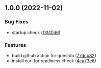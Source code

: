 ## 1.0.0 (2022-11-02)


### Bug Fixes

* startup check ([f3f40d6](https://github.com/QuadStingray/questdb-github-action/commit/f3f40d61806f1d06ee357896ab4d928a105e9e5f))


### Features

* build github action for questdb ([77dcb82](https://github.com/QuadStingray/questdb-github-action/commit/77dcb82e68cdf8e6dfa36ee41425ebbcf401bde8))
* install curl for readiness check ([4ca73e6](https://github.com/QuadStingray/questdb-github-action/commit/4ca73e6cfb83163e1f78e7f5a50696c86174cb32))

